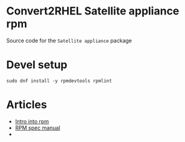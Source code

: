 # Convert2RHEL Satellite appliance rpm
Source code for the `Satellite appliance` package

# Devel setup
```
sudo dnf install -y rpmdevtools rpmlint
```

# Articles
* [Intro into rpm](https://www.redhat.com/sysadmin/create-rpm-package)
* [RPM spec manual](https://rpm-software-management.github.io/rpm/manual/spec.html)
*
